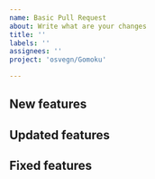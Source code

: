 ```yaml
---
name: Basic Pull Request
about: Write what are your changes
title: ''
labels: ''
assignees: ''
project: 'osvegn/Gomoku'

---
```


## New features

## Updated features

## Fixed features
